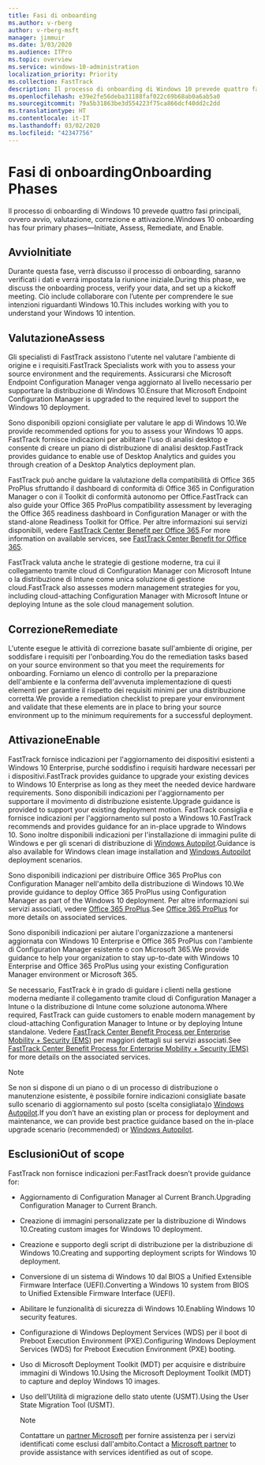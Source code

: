 ```yaml
---
title: Fasi di onboarding
ms.author: v-rberg
author: v-rberg-msft
manager: jimmuir
ms.date: 3/03/2020
ms.audience: ITPro
ms.topic: overview
ms.service: windows-10-administration
localization_priority: Priority
ms.collection: FastTrack
description: Il processo di onboarding di Windows 10 prevede quattro fasi principali, ovvero avvio, valutazione, correzione e attivazione.
ms.openlocfilehash: e39e2fe56deba31188faf022c69b68ab0a6ab5a0
ms.sourcegitcommit: 79a5b31863be3d554223f75ca866dcf40dd2c2dd
ms.translationtype: HT
ms.contentlocale: it-IT
ms.lasthandoff: 03/02/2020
ms.locfileid: "42347756"
---
```

# <a name="onboarding-phases"></a><span data-ttu-id="57399-103">Fasi di onboarding</span><span class="sxs-lookup"><span data-stu-id="57399-103">Onboarding Phases</span></span>

<span data-ttu-id="57399-104">Il processo di onboarding di Windows 10 prevede quattro fasi principali, ovvero avvio, valutazione, correzione e attivazione.</span><span class="sxs-lookup"><span data-stu-id="57399-104">Windows 10 onboarding has four primary phases—Initiate, Assess, Remediate, and Enable.</span></span>

## <a name="initiate"></a><span data-ttu-id="57399-105">Avvio</span><span class="sxs-lookup"><span data-stu-id="57399-105">Initiate</span></span>

<span data-ttu-id="57399-106">Durante questa fase, verrà discusso il processo di onboarding, saranno verificati i dati e verrà impostata la riunione iniziale.</span><span class="sxs-lookup"><span data-stu-id="57399-106">During this phase, we discuss the onboarding process, verify your data, and set up a kickoff meeting.</span></span> <span data-ttu-id="57399-107">Ciò include collaborare con l’utente per comprendere le sue intenzioni riguardanti Windows 10.</span><span class="sxs-lookup"><span data-stu-id="57399-107">This includes working with you to understand your Windows 10 intention.</span></span>

## <a name="assess"></a><span data-ttu-id="57399-108">Valutazione</span><span class="sxs-lookup"><span data-stu-id="57399-108">Assess</span></span>

<span data-ttu-id="57399-109">Gli specialisti di FastTrack assistono l'utente nel valutare l'ambiente di origine e i requisiti.</span><span class="sxs-lookup"><span data-stu-id="57399-109">FastTrack Specialists work with you to assess your source environment and the requirements.</span></span> <span data-ttu-id="57399-110">Assicurarsi che Microsoft Endpoint Configuration Manager venga aggiornato al livello necessario per supportare la distribuzione di Windows 10.</span><span class="sxs-lookup"><span data-stu-id="57399-110">Ensure that Microsoft Endpoint Configuration Manager is upgraded to the required level to support the Windows 10 deployment.</span></span> 

<span data-ttu-id="57399-111">Sono disponibili opzioni consigliate per valutare le app di Windows 10.</span><span class="sxs-lookup"><span data-stu-id="57399-111">We provide recommended options for you to assess your Windows 10 apps.</span></span> <span data-ttu-id="57399-112">FastTrack fornisce indicazioni per abilitare l'uso di analisi desktop e consente di creare un piano di distribuzione di analisi desktop.</span><span class="sxs-lookup"><span data-stu-id="57399-112">FastTrack provides guidance to enable use of Desktop Analytics and guides you through creation of a Desktop Analytics deployment plan.</span></span>

<span data-ttu-id="57399-113">FastTrack può anche guidare la valutazione della compatibilità di Office 365 ProPlus sfruttando il dashboard di conformità di Office 365 in Configuration Manager o con il Toolkit di conformità autonomo per Office.</span><span class="sxs-lookup"><span data-stu-id="57399-113">FastTrack can also guide your Office 365 ProPlus compatibility assessment by leveraging the Office 365 readiness dashboard in Configuration Manager or with the stand-alone Readiness Toolkit for Office.</span></span> <span data-ttu-id="57399-114">Per altre informazioni sui servizi disponibili, vedere [FastTrack Center Benefit per Office 365](O365-fasttrack-benefit-for-office-365.md).</span><span class="sxs-lookup"><span data-stu-id="57399-114">For more information on available services, see [FastTrack Center Benefit for Office 365](O365-fasttrack-benefit-for-office-365.md).</span></span> 

<span data-ttu-id="57399-115">FastTrack valuta anche le strategie di gestione moderne, tra cui il collegamento tramite cloud di Configuration Manager con Microsoft Intune o la distribuzione di Intune come unica soluzione di gestione cloud.</span><span class="sxs-lookup"><span data-stu-id="57399-115">FastTrack also assesses modern management strategies for you, including cloud-attaching Configuration Manager with Microsoft Intune or deploying Intune as the sole cloud management solution.</span></span>

## <a name="remediate"></a><span data-ttu-id="57399-116">Correzione</span><span class="sxs-lookup"><span data-stu-id="57399-116">Remediate</span></span>

<span data-ttu-id="57399-117">L'utente esegue le attività di correzione basate sull'ambiente di origine, per soddisfare i requisiti per l'onboarding.</span><span class="sxs-lookup"><span data-stu-id="57399-117">You do the remediation tasks based on your source environment so that you meet the requirements for onboarding.</span></span> <span data-ttu-id="57399-118">Forniamo un elenco di controllo per la preparazione dell'ambiente e la conferma dell'avvenuta implementazione di questi elementi per garantire il rispetto dei requisiti minimi per una distribuzione corretta.</span><span class="sxs-lookup"><span data-stu-id="57399-118">We provide a remediation checklist to prepare your environment and validate that these elements are in place to bring your source environment up to the minimum requirements for a successful deployment.</span></span> 

## <a name="enable"></a><span data-ttu-id="57399-119">Attivazione</span><span class="sxs-lookup"><span data-stu-id="57399-119">Enable</span></span>

<span data-ttu-id="57399-120">FastTrack fornisce indicazioni per l'aggiornamento dei dispositivi esistenti a Windows 10 Enterprise, purché soddisfino i requisiti hardware necessari per i dispositivi.</span><span class="sxs-lookup"><span data-stu-id="57399-120">FastTrack provides guidance to upgrade your existing devices to Windows 10 Enterprise as long as they meet the needed device hardware requirements.</span></span> <span data-ttu-id="57399-121">Sono disponibili indicazioni per l'aggiornamento per supportare il movimento di distribuzione esistente.</span><span class="sxs-lookup"><span data-stu-id="57399-121">Upgrade guidance is provided to support your existing deployment motion.</span></span> <span data-ttu-id="57399-122">FastTrack consiglia e fornisce indicazioni per l'aggiornamento sul posto a Windows 10.</span><span class="sxs-lookup"><span data-stu-id="57399-122">FastTrack recommends and provides guidance for an in-place upgrade to Windows 10.</span></span> <span data-ttu-id="57399-123">Sono inoltre disponibili indicazioni per l'installazione di immagini pulite di Windows e per gli scenari di distribuzione di [Windows Autopilot](EMS-onboarding-phases.md#windows-autopilot).</span><span class="sxs-lookup"><span data-stu-id="57399-123">Guidance is also available for Windows clean image installation and [Windows Autopilot](EMS-onboarding-phases.md#windows-autopilot) deployment scenarios.</span></span> 

<span data-ttu-id="57399-124">Sono disponibili indicazioni per distribuire Office 365 ProPlus con Configuration Manager nell'ambito della distribuzione di Windows 10.</span><span class="sxs-lookup"><span data-stu-id="57399-124">We provide guidance to deploy Office 365 ProPlus using Configuration Manager as part of the Windows 10 deployment.</span></span> <span data-ttu-id="57399-125">Per altre informazioni sui servizi associati, vedere [Office 365 ProPlus](O365-onboarding-and-migration.md#office-365-proplus).</span><span class="sxs-lookup"><span data-stu-id="57399-125">See [Office 365 ProPlus](O365-onboarding-and-migration.md#office-365-proplus) for more details on associated services.</span></span>

<span data-ttu-id="57399-126">Sono disponibili indicazioni per aiutare l'organizzazione a mantenersi aggiornata con Windows 10 Enterprise e Office 365 ProPlus con l'ambiente di Configuration Manager esistente o con Microsoft 365.</span><span class="sxs-lookup"><span data-stu-id="57399-126">We provide guidance to help your organization to stay up-to-date with Windows 10 Enterprise and Office 365 ProPlus using your existing Configuration Manager environment or Microsoft 365.</span></span>

<span data-ttu-id="57399-127">Se necessario, FastTrack è in grado di guidare i clienti nella gestione moderna mediante il collegamento tramite cloud di Configuration Manager a Intune o la distribuzione di Intune come soluzione autonoma.</span><span class="sxs-lookup"><span data-stu-id="57399-127">Where required, FastTrack can guide customers to enable modern management by cloud-attaching Configuration Manager to Intune or by deploying Intune standalone.</span></span> <span data-ttu-id="57399-128">Vedere [FastTrack Center Benefit Process per Enterprise Mobility + Security (EMS)](EMS-fasttrack-process.md) per maggiori dettagli sui servizi associati.</span><span class="sxs-lookup"><span data-stu-id="57399-128">See [FastTrack Center Benefit Process for Enterprise Mobility + Security (EMS)](EMS-fasttrack-process.md) for more details on the associated services.</span></span>

> [!NOTE]
> <span data-ttu-id="57399-129">Se non si dispone di un piano o di un processo di distribuzione o manutenzione esistente, è possibile fornire indicazioni consigliate basate sullo scenario di aggiornamento sul posto (scelta consigliata)o [Windows Autopilot](EMS-onboarding-phases.md#windows-autopilot).</span><span class="sxs-lookup"><span data-stu-id="57399-129">If you don’t have an existing plan or process for deployment and maintenance, we can provide best practice guidance based on the in-place upgrade scenario (recommended) or [Windows Autopilot](EMS-onboarding-phases.md#windows-autopilot).</span></span>

## <a name="out-of-scope"></a><span data-ttu-id="57399-130">Esclusioni</span><span class="sxs-lookup"><span data-stu-id="57399-130">Out of scope</span></span>

<span data-ttu-id="57399-131">FastTrack non fornisce indicazioni per:</span><span class="sxs-lookup"><span data-stu-id="57399-131">FastTrack doesn’t provide guidance for:</span></span>

- <span data-ttu-id="57399-132">Aggiornamento di Configuration Manager al Current Branch.</span><span class="sxs-lookup"><span data-stu-id="57399-132">Upgrading Configuration Manager to Current Branch.</span></span>
- <span data-ttu-id="57399-133">Creazione di immagini personalizzate per la distribuzione di Windows 10.</span><span class="sxs-lookup"><span data-stu-id="57399-133">Creating custom images for Windows 10 deployment.</span></span>
- <span data-ttu-id="57399-134">Creazione e supporto degli script di distribuzione per la distribuzione di Windows 10.</span><span class="sxs-lookup"><span data-stu-id="57399-134">Creating and supporting deployment scripts for Windows 10 deployment.</span></span>
- <span data-ttu-id="57399-135">Conversione di un sistema di Windows 10 dal BIOS a Unified Extensible Firmware Interface (UEFI).</span><span class="sxs-lookup"><span data-stu-id="57399-135">Converting a Windows 10 system from BIOS to Unified Extensible Firmware Interface (UEFI).</span></span>
- <span data-ttu-id="57399-136">Abilitare le funzionalità di sicurezza di Windows 10.</span><span class="sxs-lookup"><span data-stu-id="57399-136">Enabling Windows 10 security features.</span></span> 
- <span data-ttu-id="57399-137">Configurazione di Windows Deployment Services (WDS) per il boot di Preboot Execution Environment (PXE).</span><span class="sxs-lookup"><span data-stu-id="57399-137">Configuring Windows Deployment Services (WDS) for Preboot Execution Environment (PXE) booting.</span></span>
- <span data-ttu-id="57399-138">Uso di Microsoft Deployment Toolkit (MDT) per acquisire e distribuire immagini di Windows 10.</span><span class="sxs-lookup"><span data-stu-id="57399-138">Using the Microsoft Deployment Toolkit (MDT) to capture and deploy Windows 10 images.</span></span>
- <span data-ttu-id="57399-139">Uso dell’Utilità di migrazione dello stato utente (USMT).</span><span class="sxs-lookup"><span data-stu-id="57399-139">Using the User State Migration Tool (USMT).</span></span>

  > [!NOTE]
  > <span data-ttu-id="57399-140">Contattare un [partner Microsoft](https://go.microsoft.com/fwlink/?linkid=2080150) per fornire assistenza per i servizi identificati come esclusi dall'ambito.</span><span class="sxs-lookup"><span data-stu-id="57399-140">Contact a [Microsoft partner](https://go.microsoft.com/fwlink/?linkid=2080150) to provide assistance with services identified as out of scope.</span></span>

 